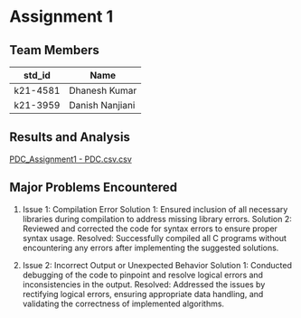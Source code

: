 # Assignment 1
## Team Members
|std_id|Name|
|--------|-|
|k21-4581|Dhanesh Kumar|
|k21-3959|Danish Nanjiani|
## Results and Analysis
[PDC_Assignment1 - PDC.csv.csv](https://github.com/NUCES-Khi/matrixtimesvector-infiniscale/files/14624723/PDC_Assignment1.-.PDC.csv.csv)
## Major Problems Encountered
1. Issue 1: Compilation Error
   Solution 1: Ensured inclusion of all necessary libraries during compilation to address missing library errors.
   Solution 2: Reviewed and corrected the code for syntax errors to ensure proper syntax usage.
       Resolved: Successfully compiled all C programs without encountering any errors after implementing the suggested solutions.

3. Issue 2: Incorrect Output or Unexpected Behavior
   Solution 1: Conducted debugging of the code to pinpoint and resolve logical errors and inconsistencies in the output.
        Resolved: Addressed the issues by rectifying logical errors, ensuring appropriate data handling, and validating the correctness of 
            implemented algorithms.

